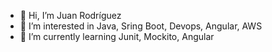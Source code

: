 - 👋 Hi, I’m Juan Rodríguez
- 👀 I’m interested in Java, Sring Boot, Devops, Angular, AWS
- 🌱 I’m currently learning Junit, Mockito, Angular

<!---
jcrodrigueza/jcrodrigueza is a ✨ special ✨ repository because its `README.md` (this file) appears on your GitHub profile.
You can click the Preview link to take a look at your changes.
--->
